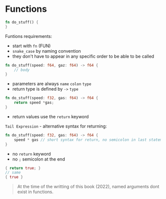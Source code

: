# Functions

```rust
fn do_stuff() {
}
```

Funtions requirements:

- start with `fn` (FUN)
- `snake_case` by naming convention
- they don't have to appear in any specific order to be able to be called

```rust
fn do_stuff(speed: f64, gaz: f64) -> f64 {
	// body
}
```

- parameters are always `name` `colon` `type` 
- return type is defined by `->` `type` 

```rust
fn do_stuff(speed: f32, gas: f64) -> f64 {
	return speed *gas;
}
```

- return values use the `return` keyword

`Tail Expression` - alternative syntax for returning: 

```rust
fn do_stuff(speed: f32, gas: f64) -> f64 {
	speed * gas // short syntax for return, no semicolon in last statement
}
```

- no `return` keyword
- no `;` semicolon at the end

```rust
{ return true; }
// same
{ true }
```

> At the time of the writting of this book (2022), named arguments dont exist in functions.
